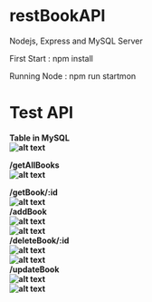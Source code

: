 # restBookAPI
Nodejs, Express and MySQL Server

First Start : npm install

Running Node : npm run startmon 

<h1>Test API</h1>

<b>Table in MySQL<b/><br/>
![alt text](https://github.com/newzyz/restBookAPI/blob/main/image_for_readme/c1.PNG)

/getAllBooks<br/>
![alt text](https://github.com/newzyz/restBookAPI/blob/main/image_for_readme/c2.PNG)

/getBook/:id<br/>
![alt text](https://github.com/newzyz/restBookAPI/blob/main/image_for_readme/c3.PNG)
<br/>
/addBook<br/>
![alt text](https://github.com/newzyz/restBookAPI/blob/main/image_for_readme/c4.PNG)
<br/>
![alt text](https://github.com/newzyz/restBookAPI/blob/main/image_for_readme/c5.PNG)
<br/>
/deleteBook/:id<br/>
![alt text](https://github.com/newzyz/restBookAPI/blob/main/image_for_readme/c6.PNG)
<br/>
![alt text](https://github.com/newzyz/restBookAPI/blob/main/image_for_readme/c7.PNG)
<br/>
/updateBook<br/>
![alt text](https://github.com/newzyz/restBookAPI/blob/main/image_for_readme/c8.PNG)
<br/>
![alt text](https://github.com/newzyz/restBookAPI/blob/main/image_for_readme/c9.PNG)
